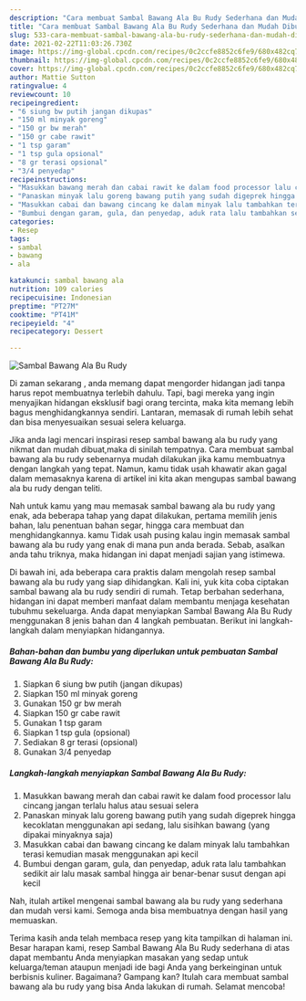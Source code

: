 ```yaml
---
description: "Cara membuat Sambal Bawang Ala Bu Rudy Sederhana dan Mudah Dibuat"
title: "Cara membuat Sambal Bawang Ala Bu Rudy Sederhana dan Mudah Dibuat"
slug: 533-cara-membuat-sambal-bawang-ala-bu-rudy-sederhana-dan-mudah-dibuat
date: 2021-02-22T11:03:26.730Z
image: https://img-global.cpcdn.com/recipes/0c2ccfe8852c6fe9/680x482cq70/sambal-bawang-ala-bu-rudy-foto-resep-utama.jpg
thumbnail: https://img-global.cpcdn.com/recipes/0c2ccfe8852c6fe9/680x482cq70/sambal-bawang-ala-bu-rudy-foto-resep-utama.jpg
cover: https://img-global.cpcdn.com/recipes/0c2ccfe8852c6fe9/680x482cq70/sambal-bawang-ala-bu-rudy-foto-resep-utama.jpg
author: Mattie Sutton
ratingvalue: 4
reviewcount: 10
recipeingredient:
- "6 siung bw putih jangan dikupas"
- "150 ml minyak goreng"
- "150 gr bw merah"
- "150 gr cabe rawit"
- "1 tsp garam"
- "1 tsp gula opsional"
- "8 gr terasi opsional"
- "3/4 penyedap"
recipeinstructions:
- "Masukkan bawang merah dan cabai rawit ke dalam food processor lalu cincang jangan terlalu halus atau sesuai selera"
- "Panaskan minyak lalu goreng bawang putih yang sudah digeprek hingga kecoklatan menggunakan api sedang, lalu sisihkan bawang (yang dipakai minyaknya saja)"
- "Masukkan cabai dan bawang cincang ke dalam minyak lalu tambahkan terasi kemudian masak menggunakan api kecil"
- "Bumbui dengan garam, gula, dan penyedap, aduk rata lalu tambahkan sedikit air lalu masak sambal hingga air benar-benar susut dengan api kecil"
categories:
- Resep
tags:
- sambal
- bawang
- ala

katakunci: sambal bawang ala 
nutrition: 109 calories
recipecuisine: Indonesian
preptime: "PT27M"
cooktime: "PT41M"
recipeyield: "4"
recipecategory: Dessert

---
```



![Sambal Bawang Ala Bu Rudy](https://img-global.cpcdn.com/recipes/0c2ccfe8852c6fe9/680x482cq70/sambal-bawang-ala-bu-rudy-foto-resep-utama.jpg)

Di zaman  sekarang , anda memang dapat mengorder hidangan jadi tanpa harus repot membuatnya terlebih dahulu. Tapi, bagi mereka yang ingin menyajikan hidangan eksklusif bagi orang tercinta, maka kita memang lebih bagus menghidangkannya sendiri. Lantaran, memasak di rumah lebih sehat dan bisa menyesuaikan sesuai selera keluarga.

Jika anda lagi mencari inspirasi resep sambal bawang ala bu rudy yang nikmat dan mudah dibuat,maka di sinilah tempatnya. Cara membuat sambal bawang ala bu rudy  sebenarnya mudah dilakukan jika kamu membuatnya dengan langkah yang tepat. Namun, kamu tidak usah khawatir akan gagal dalam memasaknya 
karena di artikel ini kita akan mengupas sambal bawang ala bu rudy dengan teliti.  



Nah untuk kamu yang mau memasak sambal bawang ala bu rudy yang enak, ada beberapa tahap yang dapat dilakukan, pertama memilih jenis bahan, lalu penentuan bahan segar, hingga cara membuat dan menghidangkannya. kamu Tidak usah pusing kalau ingin memasak sambal bawang ala bu rudy yang enak di mana pun anda berada. Sebab, asalkan anda  tahu triknya, maka hidangan ini dapat menjadi sajian yang istimewa.

Di bawah ini, ada beberapa cara praktis  dalam mengolah resep sambal bawang ala bu rudy yang siap dihidangkan. Kali ini, yuk kita coba ciptakan sambal bawang ala bu rudy sendiri di rumah. Tetap berbahan sederhana, hidangan ini dapat memberi manfaat dalam membantu menjaga kesehatan tubuhmu sekeluarga. Anda dapat menyiapkan Sambal Bawang Ala Bu Rudy menggunakan 8 jenis bahan dan 4 langkah pembuatan. Berikut ini langkah-langkah dalam menyiapkan hidangannya.

<!--inarticleads1-->

##### Bahan-bahan dan bumbu yang diperlukan untuk pembuatan Sambal Bawang Ala Bu Rudy:

1. Siapkan 6 siung bw putih (jangan dikupas)
1. Siapkan 150 ml minyak goreng
1. Gunakan 150 gr bw merah
1. Siapkan 150 gr cabe rawit
1. Gunakan 1 tsp garam
1. Siapkan 1 tsp gula (opsional)
1. Sediakan 8 gr terasi (opsional)
1. Gunakan 3/4 penyedap




<!--inarticleads2-->

##### Langkah-langkah menyiapkan Sambal Bawang Ala Bu Rudy:

1. Masukkan bawang merah dan cabai rawit ke dalam food processor lalu cincang jangan terlalu halus atau sesuai selera
1. Panaskan minyak lalu goreng bawang putih yang sudah digeprek hingga kecoklatan menggunakan api sedang, lalu sisihkan bawang (yang dipakai minyaknya saja)
1. Masukkan cabai dan bawang cincang ke dalam minyak lalu tambahkan terasi kemudian masak menggunakan api kecil
1. Bumbui dengan garam, gula, dan penyedap, aduk rata lalu tambahkan sedikit air lalu masak sambal hingga air benar-benar susut dengan api kecil




Nah, itulah artikel mengenai  sambal bawang ala bu rudy  yang sederhana dan mudah versi kami. Semoga anda bisa membuatnya dengan hasil yang memuaskan. 

Terima kasih anda telah membaca resep yang kita tampilkan di halaman ini. Besar harapan kami, resep  Sambal Bawang Ala Bu Rudy sederhana di atas dapat membantu Anda menyiapkan masakan yang sedap untuk keluarga/teman ataupun menjadi ide bagi Anda yang berkeinginan untuk berbisnis kuliner. Bagaimana? Gampang kan? Itulah cara membuat sambal bawang ala bu rudy yang bisa Anda lakukan di rumah. Selamat mencoba!

